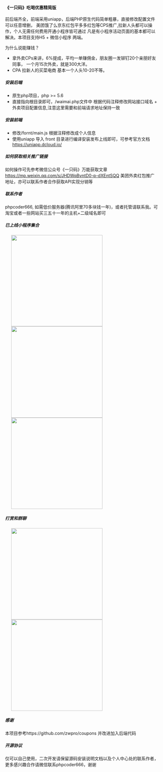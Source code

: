  #### 《一只码》吃喝优惠精简版
 
 前后端齐全，前端采用uniapp，后端PHP原生代码简单粗暴，直接修改配置文件可以任意增删，
 美团饿了么京东红包平多多红包等CPS推广,拉新人头都可以操作，个人无需任何费用开通小程序皆可通过
 凡是有小程序活动页面的基本都可以解决。本项目支持H5 + 微信小程序 两端。
 
 为什么说能赚钱？
 * 拿外卖CPs来讲，6%提成，平均一单赚佣金，朋友圈一发铆钉20个亲朋好友同事， 一个月15次外卖，就是300大洋。
 * CPA 拉新人的买菜电商 基本一个人头10-20不等。
 
 ##### 安装后端
 * 原生php项目，php >= 5.6  
 * 直接指向根目录即可，/waimai.php文件中 根据代码注释修改网站接口域名 + 外卖项目配置信息,注意这里需要和前端请求地址保持一致
 
 ##### 安装前端
 * 修改/fornt/main.js 根据注释修改成个人信息
 * 使用uniapp 导入 front 目录进行编译安装发布上线即可，可参考官方文档 https://uniapp.dcloud.io/
 
 ##### 如何获取相关推广链接
  如何操作可先参考微信公众号《一只码》万能获取文章
  https://mp.weixin.qq.com/s/JHDWqBvntD0-p-dXEntSQQ
  美团外卖红包推广地址，亦可以联系作者合作获取API实现分销等
 ##### 联系作者
 phpcoder666, 如需低价服务器(腾讯阿里70多块钱一年)，或者托管请联系我。可淘宝或者一些网站买三五十一年的主机+二级域名即可
 
 ##### 已上线小程序集合
 
<image src='./mini-qrcode/1.jpeg' style="margin:0 20px; width:300px;height:auto" ><image src='./mini-qrcode/2.jpeg' style="margin:0 20px;width:300px;height:auto" ><image src='./mini-qrcode/3.jpeg' style="margin:0 20px;width:300px;height:auto" >

##### 打赏和群聊
<image src='./reward.jpeg' style="margin:0 20px;width:300px;height:auto" > <image src='./group.jpeg' style="margin:0 20px;width:300px;height:auto" >

##### 感谢

本项目参考https://github.com/zwpro/coupons 并改进加入后端代码

 ##### 开源协议
 仅可以自己使用，二次开发请保留源码安装说明文档以及个人中心处的联系作者，更多感兴趣合作请微信联系phpcoder666，谢谢
 
 
 
